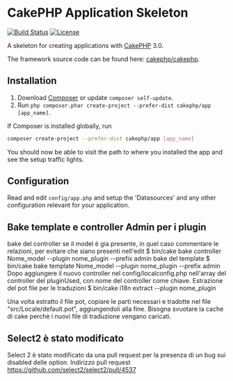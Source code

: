 # CakePHP Application Skeleton

[![Build Status](https://api.travis-ci.org/cakephp/app.png)](https://travis-ci.org/cakephp/app)
[![License](https://poser.pugx.org/cakephp/app/license.svg)](https://packagist.org/packages/cakephp/app)

A skeleton for creating applications with [CakePHP](http://cakephp.org) 3.0.

The framework source code can be found here: [cakephp/cakephp](https://github.com/cakephp/cakephp).

## Installation

1. Download [Composer](http://getcomposer.org/doc/00-intro.md) or update `composer self-update`.
2. Run `php composer.phar create-project --prefer-dist cakephp/app [app_name]`.

If Composer is installed globally, run
```bash
composer create-project --prefer-dist cakephp/app [app_name]
```

You should now be able to visit the path to where you installed the app and see
the setup traffic lights.

## Configuration

Read and edit `config/app.php` and setup the 'Datasources' and any other
configuration relevant for your application.

## Bake template e controller Admin per i plugin
bake del controller se il model è gia presente, in quel caso commentare le relazioni,
per evitare che siano presenti nell'edit
$ bin/cake bake controller Nome_model --plugin nome_plugin --prefix admin
bake del template
$ bin/cake bake template Nome_model --plugin nome_plugin --prefix admin
Dopo aggiungere il nuovo controller nel config/localconfig.php nell'array del controller del
pluginUsed, con nome del controller come chiave.
Estrazione del pot file per le traduzioni
$ bin/cake i18n extract --plugin nome_plugin

Una volta estratto il file pot, copiare le parti necessari e tradotte nel file
"src/Locale/default.pot", aggiungendoli alla fine.
Bisogna svuotare la cache di cake perchè i nuovi file di traduzione vengano caricati.

## Select2 è stato modificato
Select 2  è stato modificato da una pull request per la presenza di un bug sui disabled
delle option. Indirizzo pull request https://github.com/select2/select2/pull/4537 
